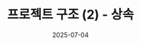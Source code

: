 ---
layout: post
title: "프로젝트 구조 (2) - 상속"
date: 2025-07-04
categories: [Structure]
#image: /assets/images/icon_download.png
excerpt: " ..."
---